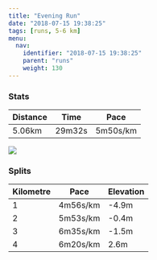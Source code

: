 ```yaml
---
title: "Evening Run"
date: "2018-07-15 19:38:25"
tags: [runs, 5-6 km]
menu:
  nav:
    identifier: "2018-07-15 19:38:25"
    parent: "runs"
    weight: 130
---
```


### Stats

| Distance | Time | Pace |
|----------|------|------|
|5.06km|29m32s|5m50s/km|

<img src='https://maps.googleapis.com/maps/api/staticmap?maptype=roadmap&path=enc:uvjeIrdyLsCaBzAc@J|CrBb@j@hMxDpKfJtDnKdSnGdVbFbc@c@aBd@vi@sA`RpAsm@o@iNh@hBwGid@mGsWcK}PoD[qEeGkDkMIcFyC{FrAbD&key=AIzaSyAfqMeaZ1CCJFGP5cWud__oZnT_Pybg-1M&size=800x800&markers=color:yellow|label:S|53.47195,-2.26394&markers=color:green|label:F|53.47205,-2.264079999999999'>

### Splits

| Kilometre | Pace | Elevation |
|------|------|-----------|
|1|4m56s/km|-4.9m|
|2|5m53s/km|-0.4m|
|3|6m35s/km|-1.5m|
|4|6m20s/km|2.6m|
